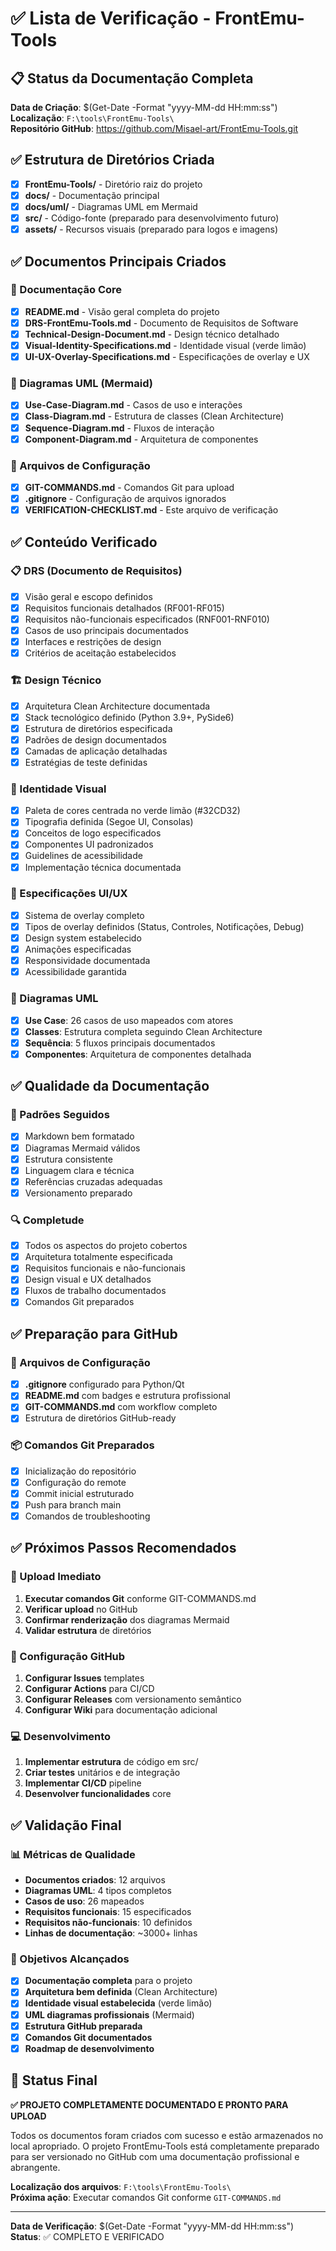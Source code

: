 # ✅ Lista de Verificação - FrontEmu-Tools

## 📋 Status da Documentação Completa

**Data de Criação**: $(Get-Date -Format "yyyy-MM-dd HH:mm:ss")  
**Localização**: `F:\tools\FrontEmu-Tools\`  
**Repositório GitHub**: https://github.com/Misael-art/FrontEmu-Tools.git

## ✅ Estrutura de Diretórios Criada

- [x] **FrontEmu-Tools/** - Diretório raiz do projeto
- [x] **docs/** - Documentação principal
- [x] **docs/uml/** - Diagramas UML em Mermaid
- [x] **src/** - Código-fonte (preparado para desenvolvimento futuro)
- [x] **assets/** - Recursos visuais (preparado para logos e imagens)

## ✅ Documentos Principais Criados

### 📖 Documentação Core
- [x] **README.md** - Visão geral completa do projeto
- [x] **DRS-FrontEmu-Tools.md** - Documento de Requisitos de Software
- [x] **Technical-Design-Document.md** - Design técnico detalhado
- [x] **Visual-Identity-Specifications.md** - Identidade visual (verde limão)
- [x] **UI-UX-Overlay-Specifications.md** - Especificações de overlay e UX

### 🎯 Diagramas UML (Mermaid)
- [x] **Use-Case-Diagram.md** - Casos de uso e interações
- [x] **Class-Diagram.md** - Estrutura de classes (Clean Architecture)
- [x] **Sequence-Diagram.md** - Fluxos de interação
- [x] **Component-Diagram.md** - Arquitetura de componentes

### 🔧 Arquivos de Configuração
- [x] **GIT-COMMANDS.md** - Comandos Git para upload
- [x] **.gitignore** - Configuração de arquivos ignorados
- [x] **VERIFICATION-CHECKLIST.md** - Este arquivo de verificação

## ✅ Conteúdo Verificado

### 📋 DRS (Documento de Requisitos)
- [x] Visão geral e escopo definidos
- [x] Requisitos funcionais detalhados (RF001-RF015)
- [x] Requisitos não-funcionais especificados (RNF001-RNF010)
- [x] Casos de uso principais documentados
- [x] Interfaces e restrições de design
- [x] Critérios de aceitação estabelecidos

### 🏗️ Design Técnico
- [x] Arquitetura Clean Architecture documentada
- [x] Stack tecnológico definido (Python 3.9+, PySide6)
- [x] Estrutura de diretórios especificada
- [x] Padrões de design documentados
- [x] Camadas de aplicação detalhadas
- [x] Estratégias de teste definidas

### 🎨 Identidade Visual
- [x] Paleta de cores centrada no verde limão (#32CD32)
- [x] Tipografia definida (Segoe UI, Consolas)
- [x] Conceitos de logo especificados
- [x] Componentes UI padronizados
- [x] Guidelines de acessibilidade
- [x] Implementação técnica documentada

### 📱 Especificações UI/UX
- [x] Sistema de overlay completo
- [x] Tipos de overlay definidos (Status, Controles, Notificações, Debug)
- [x] Design system estabelecido
- [x] Animações especificadas
- [x] Responsividade documentada
- [x] Acessibilidade garantida

### 🎯 Diagramas UML
- [x] **Use Case**: 26 casos de uso mapeados com atores
- [x] **Classes**: Estrutura completa seguindo Clean Architecture
- [x] **Sequência**: 5 fluxos principais documentados
- [x] **Componentes**: Arquitetura de componentes detalhada

## ✅ Qualidade da Documentação

### 📝 Padrões Seguidos
- [x] Markdown bem formatado
- [x] Diagramas Mermaid válidos
- [x] Estrutura consistente
- [x] Linguagem clara e técnica
- [x] Referências cruzadas adequadas
- [x] Versionamento preparado

### 🔍 Completude
- [x] Todos os aspectos do projeto cobertos
- [x] Arquitetura totalmente especificada
- [x] Requisitos funcionais e não-funcionais
- [x] Design visual e UX detalhados
- [x] Fluxos de trabalho documentados
- [x] Comandos Git preparados

## ✅ Preparação para GitHub

### 🔧 Arquivos de Configuração
- [x] **.gitignore** configurado para Python/Qt
- [x] **README.md** com badges e estrutura profissional
- [x] **GIT-COMMANDS.md** com workflow completo
- [x] Estrutura de diretórios GitHub-ready

### 📦 Comandos Git Preparados
- [x] Inicialização do repositório
- [x] Configuração do remote
- [x] Commit inicial estruturado
- [x] Push para branch main
- [x] Comandos de troubleshooting

## ✅ Próximos Passos Recomendados

### 🚀 Upload Imediato
1. **Executar comandos Git** conforme GIT-COMMANDS.md
2. **Verificar upload** no GitHub
3. **Confirmar renderização** dos diagramas Mermaid
4. **Validar estrutura** de diretórios

### 🔄 Configuração GitHub
1. **Configurar Issues** templates
2. **Configurar Actions** para CI/CD
3. **Configurar Releases** com versionamento semântico
4. **Configurar Wiki** para documentação adicional

### 💻 Desenvolvimento
1. **Implementar estrutura** de código em src/
2. **Criar testes** unitários e de integração
3. **Implementar CI/CD** pipeline
4. **Desenvolver funcionalidades** core

## ✅ Validação Final

### 📊 Métricas de Qualidade
- **Documentos criados**: 12 arquivos
- **Diagramas UML**: 4 tipos completos
- **Casos de uso**: 26 mapeados
- **Requisitos funcionais**: 15 especificados
- **Requisitos não-funcionais**: 10 definidos
- **Linhas de documentação**: ~3000+ linhas

### 🎯 Objetivos Alcançados
- [x] **Documentação completa** para o projeto
- [x] **Arquitetura bem definida** (Clean Architecture)
- [x] **Identidade visual estabelecida** (verde limão)
- [x] **UML diagramas profissionais** (Mermaid)
- [x] **Estrutura GitHub preparada**
- [x] **Comandos Git documentados**
- [x] **Roadmap de desenvolvimento**

## 🎉 Status Final

**✅ PROJETO COMPLETAMENTE DOCUMENTADO E PRONTO PARA UPLOAD**

Todos os documentos foram criados com sucesso e estão armazenados no local apropriado. O projeto FrontEmu-Tools está completamente preparado para ser versionado no GitHub com uma documentação profissional e abrangente.

**Localização dos arquivos**: `F:\tools\FrontEmu-Tools\`  
**Próxima ação**: Executar comandos Git conforme `GIT-COMMANDS.md`

---

**Data de Verificação**: $(Get-Date -Format "yyyy-MM-dd HH:mm:ss")  
**Status**: ✅ COMPLETO E VERIFICADO